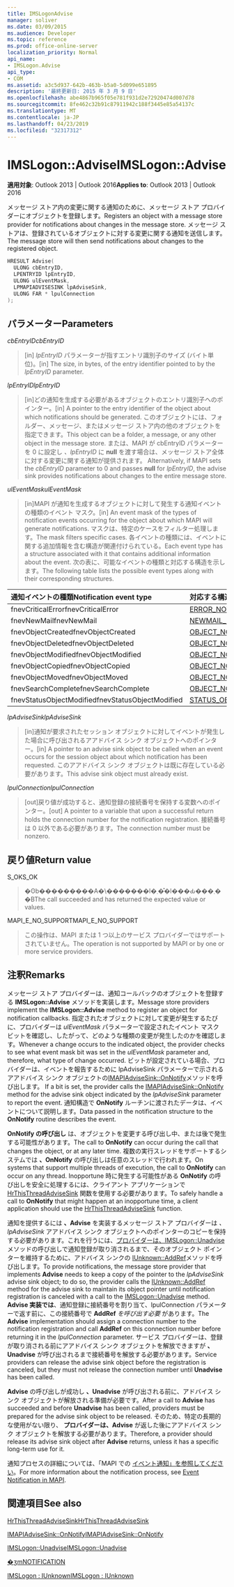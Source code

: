 ```yaml
---
title: IMSLogonAdvise
manager: soliver
ms.date: 03/09/2015
ms.audience: Developer
ms.topic: reference
ms.prod: office-online-server
localization_priority: Normal
api_name:
- IMSLogon.Advise
api_type:
- COM
ms.assetid: a3c5d937-642b-463b-b5a0-5d099e651895
description: '最終更新日: 2015 年 3 月 9 日'
ms.openlocfilehash: abe4867b965f05e781f931d2e72920474d007d78
ms.sourcegitcommit: 8fe462c32b91c87911942c188f3445e85a54137c
ms.translationtype: MT
ms.contentlocale: ja-JP
ms.lasthandoff: 04/23/2019
ms.locfileid: "32317312"
---
```

# <a name="imslogonadvise"></a><span data-ttu-id="4c9b6-103">IMSLogon::Advise</span><span class="sxs-lookup"><span data-stu-id="4c9b6-103">IMSLogon::Advise</span></span>

  
  
<span data-ttu-id="4c9b6-104">**適用対象**: Outlook 2013 | Outlook 2016</span><span class="sxs-lookup"><span data-stu-id="4c9b6-104">**Applies to**: Outlook 2013 | Outlook 2016</span></span> 
  
<span data-ttu-id="4c9b6-105">メッセージ ストア内の変更に関する通知のために、メッセージ ストア プロバイダーにオブジェクトを登録します。</span><span class="sxs-lookup"><span data-stu-id="4c9b6-105">Registers an object with a message store provider for notifications about changes in the message store.</span></span> <span data-ttu-id="4c9b6-106">メッセージ ストアは、登録されているオブジェクトに対する変更に関する通知を送信します。</span><span class="sxs-lookup"><span data-stu-id="4c9b6-106">The message store will then send notifications about changes to the registered object.</span></span>
  
```cpp
HRESULT Advise(
  ULONG cbEntryID,
  LPENTRYID lpEntryID,
  ULONG ulEventMask,
  LPMAPIADVISESINK lpAdviseSink,
  ULONG FAR * lpulConnection
);
```

## <a name="parameters"></a><span data-ttu-id="4c9b6-107">パラメーター</span><span class="sxs-lookup"><span data-stu-id="4c9b6-107">Parameters</span></span>

 <span data-ttu-id="4c9b6-108">_cbEntryID_</span><span class="sxs-lookup"><span data-stu-id="4c9b6-108">_cbEntryID_</span></span>
  
> <span data-ttu-id="4c9b6-109">[in]  _lpEntryID_ パラメーターが指すエントリ識別子のサイズ (バイト単位)。</span><span class="sxs-lookup"><span data-stu-id="4c9b6-109">[in] The size, in bytes, of the entry identifier pointed to by the  _lpEntryID_ parameter.</span></span> 
    
 <span data-ttu-id="4c9b6-110">_lpEntryID_</span><span class="sxs-lookup"><span data-stu-id="4c9b6-110">_lpEntryID_</span></span>
  
> <span data-ttu-id="4c9b6-111">[in]どの通知を生成する必要があるオブジェクトのエントリ識別子へのポインター。</span><span class="sxs-lookup"><span data-stu-id="4c9b6-111">[in] A pointer to the entry identifier of the object about which notifications should be generated.</span></span> <span data-ttu-id="4c9b6-112">このオブジェクトには、フォルダー、メッセージ、またはメッセージ ストア内の他のオブジェクトを指定できます。</span><span class="sxs-lookup"><span data-stu-id="4c9b6-112">This object can be a folder, a message, or any other object in the message store.</span></span> <span data-ttu-id="4c9b6-113">または、MAPI が cbEntryID パラメーターを 0 に設定し _、lpEntryID_ に **null** を渡す場合は、メッセージ ストア全体に対する変更に関する通知が提供されます。 </span><span class="sxs-lookup"><span data-stu-id="4c9b6-113">Alternatively, if MAPI sets the  _cbEntryID_ parameter to 0 and passes **null** for  _lpEntryID_, the advise sink provides notifications about changes to the entire message store.</span></span>
    
 <span data-ttu-id="4c9b6-114">_ulEventMask_</span><span class="sxs-lookup"><span data-stu-id="4c9b6-114">_ulEventMask_</span></span>
  
> <span data-ttu-id="4c9b6-115">[in]MAPI が通知を生成するオブジェクトに対して発生する通知イベントの種類のイベント マスク。</span><span class="sxs-lookup"><span data-stu-id="4c9b6-115">[in] An event mask of the types of notification events occurring for the object about which MAPI will generate notifications.</span></span> <span data-ttu-id="4c9b6-116">マスクは、特定のケースをフィルター処理します。</span><span class="sxs-lookup"><span data-stu-id="4c9b6-116">The mask filters specific cases.</span></span> <span data-ttu-id="4c9b6-117">各イベントの種類には、イベントに関する追加情報を含む構造が関連付けられている。</span><span class="sxs-lookup"><span data-stu-id="4c9b6-117">Each event type has a structure associated with it that contains additional information about the event.</span></span> <span data-ttu-id="4c9b6-118">次の表に、可能なイベントの種類と対応する構造を示します。</span><span class="sxs-lookup"><span data-stu-id="4c9b6-118">The following table lists the possible event types along with their corresponding structures.</span></span>
    
|<span data-ttu-id="4c9b6-119">**通知イベントの種類**</span><span class="sxs-lookup"><span data-stu-id="4c9b6-119">**Notification event type**</span></span>|<span data-ttu-id="4c9b6-120">**対応する構造**</span><span class="sxs-lookup"><span data-stu-id="4c9b6-120">**Corresponding structure**</span></span>|
|:-----|:-----|
|<span data-ttu-id="4c9b6-121">fnevCriticalError</span><span class="sxs-lookup"><span data-stu-id="4c9b6-121">fnevCriticalError</span></span>  <br/> |[<span data-ttu-id="4c9b6-122">ERROR_NOTIFICATION</span><span class="sxs-lookup"><span data-stu-id="4c9b6-122">ERROR_NOTIFICATION</span></span>](error_notification.md) <br/> |
|<span data-ttu-id="4c9b6-123">fnevNewMail</span><span class="sxs-lookup"><span data-stu-id="4c9b6-123">fnevNewMail</span></span>  <br/> |[<span data-ttu-id="4c9b6-124">NEWMAIL_NOTIFICATION</span><span class="sxs-lookup"><span data-stu-id="4c9b6-124">NEWMAIL_NOTIFICATION</span></span>](newmail_notification.md) <br/> |
|<span data-ttu-id="4c9b6-125">fnevObjectCreated</span><span class="sxs-lookup"><span data-stu-id="4c9b6-125">fnevObjectCreated</span></span>  <br/> |[<span data-ttu-id="4c9b6-126">OBJECT_NOTIFICATION</span><span class="sxs-lookup"><span data-stu-id="4c9b6-126">OBJECT_NOTIFICATION</span></span>](object_notification.md) <br/> |
|<span data-ttu-id="4c9b6-127">fnevObjectDeleted</span><span class="sxs-lookup"><span data-stu-id="4c9b6-127">fnevObjectDeleted</span></span>  <br/> |[<span data-ttu-id="4c9b6-128">OBJECT_NOTIFICATION</span><span class="sxs-lookup"><span data-stu-id="4c9b6-128">OBJECT_NOTIFICATION</span></span>](object_notification.md) <br/> |
|<span data-ttu-id="4c9b6-129">fnevObjectModified</span><span class="sxs-lookup"><span data-stu-id="4c9b6-129">fnevObjectModified</span></span>  <br/> |[<span data-ttu-id="4c9b6-130">OBJECT_NOTIFICATION</span><span class="sxs-lookup"><span data-stu-id="4c9b6-130">OBJECT_NOTIFICATION</span></span>](object_notification.md) <br/> |
|<span data-ttu-id="4c9b6-131">fnevObjectCopied</span><span class="sxs-lookup"><span data-stu-id="4c9b6-131">fnevObjectCopied</span></span>  <br/> |[<span data-ttu-id="4c9b6-132">OBJECT_NOTIFICATION</span><span class="sxs-lookup"><span data-stu-id="4c9b6-132">OBJECT_NOTIFICATION</span></span>](object_notification.md) <br/> |
|<span data-ttu-id="4c9b6-133">fnevObjectMoved</span><span class="sxs-lookup"><span data-stu-id="4c9b6-133">fnevObjectMoved</span></span>  <br/> |[<span data-ttu-id="4c9b6-134">OBJECT_NOTIFICATION</span><span class="sxs-lookup"><span data-stu-id="4c9b6-134">OBJECT_NOTIFICATION</span></span>](object_notification.md) <br/> |
|<span data-ttu-id="4c9b6-135">fnevSearchComplete</span><span class="sxs-lookup"><span data-stu-id="4c9b6-135">fnevSearchComplete</span></span>  <br/> |[<span data-ttu-id="4c9b6-136">OBJECT_NOTIFICATION</span><span class="sxs-lookup"><span data-stu-id="4c9b6-136">OBJECT_NOTIFICATION</span></span>](object_notification.md) <br/> |
|<span data-ttu-id="4c9b6-137">fnevStatusObjectModified</span><span class="sxs-lookup"><span data-stu-id="4c9b6-137">fnevStatusObjectModified</span></span>  <br/> |[<span data-ttu-id="4c9b6-138">STATUS_OBJECT_NOTIFICATION</span><span class="sxs-lookup"><span data-stu-id="4c9b6-138">STATUS_OBJECT_NOTIFICATION</span></span>](status_object_notification.md) <br/> |
   
 <span data-ttu-id="4c9b6-139">_lpAdviseSink_</span><span class="sxs-lookup"><span data-stu-id="4c9b6-139">_lpAdviseSink_</span></span>
  
> <span data-ttu-id="4c9b6-140">[in]通知が要求されたセッション オブジェクトに対してイベントが発生した場合に呼び出されるアアドバイス シンク オブジェクトへのポインター。</span><span class="sxs-lookup"><span data-stu-id="4c9b6-140">[in] A pointer to an advise sink object to be called when an event occurs for the session object about which notification has been requested.</span></span> <span data-ttu-id="4c9b6-141">このアアドバイス シンク オブジェクトは既に存在している必要があります。</span><span class="sxs-lookup"><span data-stu-id="4c9b6-141">This advise sink object must already exist.</span></span>
    
 <span data-ttu-id="4c9b6-142">_lpulConnection_</span><span class="sxs-lookup"><span data-stu-id="4c9b6-142">_lpulConnection_</span></span>
  
> <span data-ttu-id="4c9b6-143">[out]戻り値が成功すると、通知登録の接続番号を保持する変数へのポインター。</span><span class="sxs-lookup"><span data-stu-id="4c9b6-143">[out] A pointer to a variable that upon a successful return holds the connection number for the notification registration.</span></span> <span data-ttu-id="4c9b6-144">接続番号は 0 以外である必要があります。</span><span class="sxs-lookup"><span data-stu-id="4c9b6-144">The connection number must be nonzero.</span></span>
    
## <a name="return-value"></a><span data-ttu-id="4c9b6-145">戻り値</span><span class="sxs-lookup"><span data-stu-id="4c9b6-145">Return value</span></span>

<span data-ttu-id="4c9b6-146">S_OK</span><span class="sxs-lookup"><span data-stu-id="4c9b6-146">S_OK</span></span> 
  
> <span data-ttu-id="4c9b6-147">�ʘb���������A�\�������l�܂��͒l���Ԃ���܂��B</span><span class="sxs-lookup"><span data-stu-id="4c9b6-147">The call succeeded and has returned the expected value or values.</span></span>
    
<span data-ttu-id="4c9b6-148">MAPI_E_NO_SUPPORT</span><span class="sxs-lookup"><span data-stu-id="4c9b6-148">MAPI_E_NO_SUPPORT</span></span> 
  
> <span data-ttu-id="4c9b6-149">この操作は、MAPI または 1 つ以上のサービス プロバイダーではサポートされていません。</span><span class="sxs-lookup"><span data-stu-id="4c9b6-149">The operation is not supported by MAPI or by one or more service providers.</span></span>
    
## <a name="remarks"></a><span data-ttu-id="4c9b6-150">注釈</span><span class="sxs-lookup"><span data-stu-id="4c9b6-150">Remarks</span></span>

<span data-ttu-id="4c9b6-151">メッセージ ストア プロバイダーは、通知コールバックのオブジェクトを登録する **IMSLogon::Advise** メソッドを実装します。</span><span class="sxs-lookup"><span data-stu-id="4c9b6-151">Message store providers implement the **IMSLogon::Advise** method to register an object for notification callbacks.</span></span> <span data-ttu-id="4c9b6-152">指定されたオブジェクトに対して変更が発生するたびに、プロバイダーは  _ulEventMask_ パラメーターで設定されたイベント マスク ビットを確認し、したがって、どのような種類の変更が発生したのかを確認します。</span><span class="sxs-lookup"><span data-stu-id="4c9b6-152">Whenever a change occurs to the indicated object, the provider checks to see what event mask bit was set in the  _ulEventMask_ parameter and, therefore, what type of change occurred.</span></span> <span data-ttu-id="4c9b6-153">ビットが設定されている場合、プロバイダーは、イベントを報告するために lpAdviseSink パラメーターで示されるアアドバイス シンク オブジェクトの[IMAPIAdviseSink::OnNotify](imapiadvisesink-onnotify.md)メソッドを呼び出します。 </span><span class="sxs-lookup"><span data-stu-id="4c9b6-153">If a bit is set, the provider calls the [IMAPIAdviseSink::OnNotify](imapiadvisesink-onnotify.md) method for the advise sink object indicated by the  _lpAdviseSink_ parameter to report the event.</span></span> <span data-ttu-id="4c9b6-154">通知構造で **OnNotify** ルーチンに渡されたデータは、イベントについて説明します。</span><span class="sxs-lookup"><span data-stu-id="4c9b6-154">Data passed in the notification structure to the **OnNotify** routine describes the event.</span></span> 
  
<span data-ttu-id="4c9b6-155">**OnNotify の呼び出し** は、オブジェクトを変更する呼び出し中、または後で発生する可能性があります。</span><span class="sxs-lookup"><span data-stu-id="4c9b6-155">The call to **OnNotify** can occur during the call that changes the object, or at any later time.</span></span> <span data-ttu-id="4c9b6-156">複数の実行スレッドをサポートするシステムでは **、OnNotify** の呼び出しは任意のスレッドで行われます。</span><span class="sxs-lookup"><span data-stu-id="4c9b6-156">On systems that support multiple threads of execution, the call to **OnNotify** can occur on any thread.</span></span> <span data-ttu-id="4c9b6-157">Inopportune 時に発生する可能性がある **OnNotify** の呼び出しを安全に処理するには、クライアント アプリケーションで [HrThisThreadAdviseSink](hrthisthreadadvisesink.md) 関数を使用する必要があります。</span><span class="sxs-lookup"><span data-stu-id="4c9b6-157">To safely handle a call to **OnNotify** that might happen at an inopportune time, a client application should use the [HrThisThreadAdviseSink](hrthisthreadadvisesink.md) function.</span></span> 
  
<span data-ttu-id="4c9b6-158">通知を提供するには **、Advise** を実装するメッセージ ストア プロバイダーは _、lpAdviseSink_ アアドバイス シンク オブジェクトへのポインターのコピーを保持する必要があります。これを行うには、[プロバイダーは、IMSLogon::Unadvise](imslogon-unadvise.md)メソッドの呼び出しで通知登録が取り消されるまで、そのオブジェクト ポインターを維持するために、アドバイス シンクの [IUnknown::AddRef](https://msdn.microsoft.com/library/ms691379%28v=VS.85%29.aspx)メソッドを呼び出します。</span><span class="sxs-lookup"><span data-stu-id="4c9b6-158">To provide notifications, the message store provider that implements **Advise** needs to keep a copy of the pointer to the  _lpAdviseSink_ advise sink object; to do so, the provider calls the [IUnknown::AddRef](https://msdn.microsoft.com/library/ms691379%28v=VS.85%29.aspx) method for the advise sink to maintain its object pointer until notification registration is canceled with a call to the [IMSLogon::Unadvise](imslogon-unadvise.md) method.</span></span> <span data-ttu-id="4c9b6-159">**Advise 実装では**、通知登録に接続番号を割り当て、lpulConnection パラメーターで返す前に、この接続番号で **AddRef** _を呼び出す必要_ があります。</span><span class="sxs-lookup"><span data-stu-id="4c9b6-159">The **Advise** implementation should assign a connection number to the notification registration and call **AddRef** on this connection number before returning it in the  _lpulConnection_ parameter.</span></span> <span data-ttu-id="4c9b6-160">サービス プロバイダーは、登録が取り消される前にアアドバイス シンク オブジェクトを解放できますが **、Unadvise** が呼び出されるまで接続番号を解放する必要があります。</span><span class="sxs-lookup"><span data-stu-id="4c9b6-160">Service providers can release the advise sink object before the registration is canceled, but they must not release the connection number until **Unadvise** has been called.</span></span> 
  
<span data-ttu-id="4c9b6-161">**Advise** の呼び出しが成功し **、Unadvise** が呼び出される前に、アドバイス シンク オブジェクトが解放される準備が必要です。</span><span class="sxs-lookup"><span data-stu-id="4c9b6-161">After a call to **Advise** has succeeded and before **Unadvise** has been called, providers must be prepared for the advise sink object to be released.</span></span> <span data-ttu-id="4c9b6-162">そのため、特定の長期的な使用がない限り、 **プロバイダーは、Advise** が返した後にアアドバイス シンク オブジェクトを解放する必要があります。</span><span class="sxs-lookup"><span data-stu-id="4c9b6-162">Therefore, a provider should release its advise sink object after **Advise** returns, unless it has a specific long-term use for it.</span></span> 
  
<span data-ttu-id="4c9b6-163">通知プロセスの詳細については、「MAPI での [イベント通知」を参照してください](event-notification-in-mapi.md)。</span><span class="sxs-lookup"><span data-stu-id="4c9b6-163">For more information about the notification process, see [Event Notification in MAPI](event-notification-in-mapi.md).</span></span> 
  
## <a name="see-also"></a><span data-ttu-id="4c9b6-164">関連項目</span><span class="sxs-lookup"><span data-stu-id="4c9b6-164">See also</span></span>



[<span data-ttu-id="4c9b6-165">HrThisThreadAdviseSink</span><span class="sxs-lookup"><span data-stu-id="4c9b6-165">HrThisThreadAdviseSink</span></span>](hrthisthreadadvisesink.md)
  
[<span data-ttu-id="4c9b6-166">IMAPIAdviseSink::OnNotify</span><span class="sxs-lookup"><span data-stu-id="4c9b6-166">IMAPIAdviseSink::OnNotify</span></span>](imapiadvisesink-onnotify.md)
  
[<span data-ttu-id="4c9b6-167">IMSLogon::Unadvise</span><span class="sxs-lookup"><span data-stu-id="4c9b6-167">IMSLogon::Unadvise</span></span>](imslogon-unadvise.md)
  
[<span data-ttu-id="4c9b6-168">�ʒm</span><span class="sxs-lookup"><span data-stu-id="4c9b6-168">NOTIFICATION</span></span>](notification.md)
  
[<span data-ttu-id="4c9b6-169">IMSLogon : IUnknown</span><span class="sxs-lookup"><span data-stu-id="4c9b6-169">IMSLogon : IUnknown</span></span>](imslogoniunknown.md)

